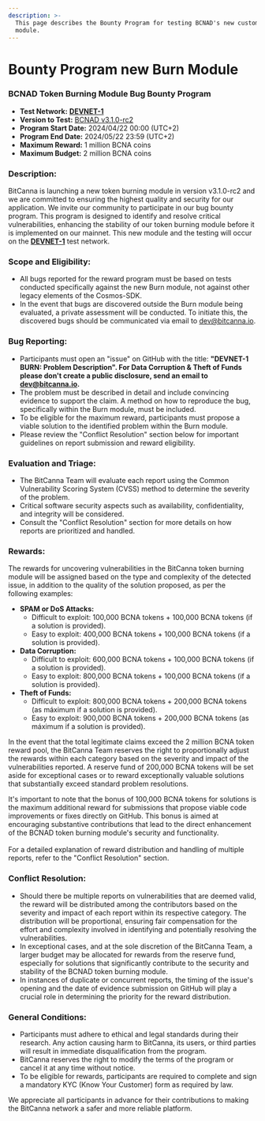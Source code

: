 ```yaml
---
description: >-
  This page describes the Bounty Program for testing BCNAD's new customized
  module.
---
```


# Bounty Program new Burn Module

### BCNAD Token Burning Module Bug Bounty Program

* **Test Network:** [**DEVNET-1**](https://github.com/BitCannaGlobal/bcna/tree/main/devnets/bitcanna-dev-1)
* **Version to Test:** [BCNAD v3.1.0-rc2](https://github.com/BitCannaGlobal/bcna/releases/tag/v3.1.0-rc2)
* **Program Start Date:** 2024/04/22 00:00 (UTC+2)
* **Program End Date:** 2024/05/22 23:59 (UTC+2)
* **Maximum Reward:** 1 million BCNA coins
* **Maximum Budget:** 2 million BCNA coins

### Description:

BitCanna is launching a new token burning module in version v3.1.0-rc2 and we are committed to ensuring the highest quality and security for our application. We invite our community to participate in our bug bounty program. This program is designed to identify and resolve critical vulnerabilities, enhancing the stability of our token burning module before it is implemented on our mainnet. This new module and the testing will occur on the [**DEVNET-1**](https://github.com/BitCannaGlobal/bcna/tree/main/devnets/bitcanna-dev-1) test network.

### Scope and Eligibility:

* All bugs reported for the reward program must be based on tests conducted specifically against the new Burn module, not against other legacy elements of the Cosmos-SDK.
* In the event that bugs are discovered outside the Burn module being evaluated, a private assessment will be conducted. To initiate this, the discovered bugs should be communicated via email to dev@bitcanna.io.

### Bug Reporting:

* Participants must open an "issue" on GitHub with the title: **"DEVNET-1 BURN: Problem Description". For Data Corruption & Theft of Funds please don't create a public disclosure, send an email to dev@bitcanna.io.**
* The problem must be described in detail and include convincing evidence to support the claim. A method on how to reproduce the bug, specifically within the Burn module, must be included.
* To be eligible for the maximum reward, participants must propose a viable solution to the identified problem within the Burn module.
* Please review the "Conflict Resolution" section below for important guidelines on report submission and reward eligibility.

### Evaluation and Triage:

* The BitCanna Team will evaluate each report using the Common Vulnerability Scoring System (CVSS) method to determine the severity of the problem.
* Critical software security aspects such as availability, confidentiality, and integrity will be considered.
* Consult the "Conflict Resolution" section for more details on how reports are prioritized and handled.

### Rewards:

The rewards for uncovering vulnerabilities in the BitCanna token burning module will be assigned based on the type and complexity of the detected issue, in addition to the quality of the solution proposed, as per the following examples:

* **SPAM or DoS Attacks:**
  * Difficult to exploit: 100,000 BCNA tokens + 100,000 BCNA tokens (if a solution is provided).
  * Easy to exploit: 400,000 BCNA tokens + 100,000 BCNA tokens (if a solution is provided).
* **Data Corruption:**
  * Difficult to exploit: 600,000 BCNA tokens + 100,000 BCNA tokens (if a solution is provided).
  * Easy to exploit: 800,000 BCNA tokens + 100,000 BCNA tokens (if a solution is provided).
* **Theft of Funds:**
  * Difficult to exploit: 800,000 BCNA tokens + 200,000 BCNA tokens (as máximum if a solution is provided).
  * Easy to exploit: 900,000 BCNA tokens + 200,000 BCNA tokens (as máximum if a solution is provided).

In the event that the total legitimate claims exceed the 2 million BCNA token reward pool, the BitCanna Team reserves the right to proportionally adjust the rewards within each category based on the severity and impact of the vulnerabilities reported. A reserve fund of 200,000 BCNA tokens will be set aside for exceptional cases or to reward exceptionally valuable solutions that substantially exceed standard problem resolutions.

It's important to note that the bonus of 100,000 BCNA tokens for solutions is the maximum additional reward for submissions that propose viable code improvements or fixes directly on GitHub. This bonus is aimed at encouraging substantive contributions that lead to the direct enhancement of the BCNAD token burning module's security and functionality.\
\
For a detailed explanation of reward distribution and handling of multiple reports, refer to the "Conflict Resolution" section.

### Conflict Resolution:

* Should there be multiple reports on vulnerabilities that are deemed valid, the reward will be distributed among the contributors based on the severity and impact of each report within its respective category. The distribution will be proportional, ensuring fair compensation for the effort and complexity involved in identifying and potentially resolving the vulnerabilities.
* In exceptional cases, and at the sole discretion of the BitCanna Team, a larger budget may be allocated for rewards from the reserve fund, especially for solutions that significantly contribute to the security and stability of the BCNAD token burning module.
* In instances of duplicate or concurrent reports, the timing of the issue's opening and the date of evidence submission on GitHub will play a crucial role in determining the priority for the reward distribution.

### General Conditions:

* Participants must adhere to ethical and legal standards during their research. Any action causing harm to BitCanna, its users, or third parties will result in immediate disqualification from the program.
* BitCanna reserves the right to modify the terms of the program or cancel it at any time without notice.
* To be eligible for rewards, participants are required to complete and sign a mandatory KYC (Know Your Customer) form as required by law.

We appreciate all participants in advance for their contributions to making the BitCanna network a safer and more reliable platform.

